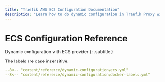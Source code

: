 ```yaml
---
title: "Traefik AWS ECS Configuration Documentation"
description: "Learn how to do dynamic configuration in Traefik Proxy with AWS ECS. Read the technical documentation."
---
```


# ECS Configuration Reference

Dynamic configuration with ECS provider
{: .subtitle }

The labels are case insensitive.

```yaml
--8<-- "content/reference/dynamic-configuration/ecs.yml"
--8<-- "content/reference/dynamic-configuration/docker-labels.yml"
```
